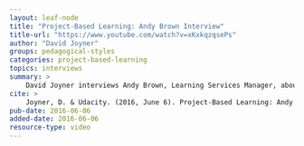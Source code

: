 ```yaml
---
layout: leaf-node
title: "Project-Based Learning: Andy Brown Interview"
title-url: "https://www.youtube.com/watch?v=xKxkqzqsePs"
author: "David Joyner"
groups: pedagogical-styles
categories: project-based-learning
topics: interviews
summary: >
    David Joyner interviews Andy Brown, Learning Services Manager, about Project-Based Learning.
cite: >
    Joyner, D. & Udacity. (2016, June 6). Project-Based Learning: Andy Brown Interview. Udacity.  Retrieved from https://www.youtube.com/watch?v=xKxkqzqsePs
pub-date: 2016-06-06
added-date: 2016-06-06
resource-type: video
---
```

